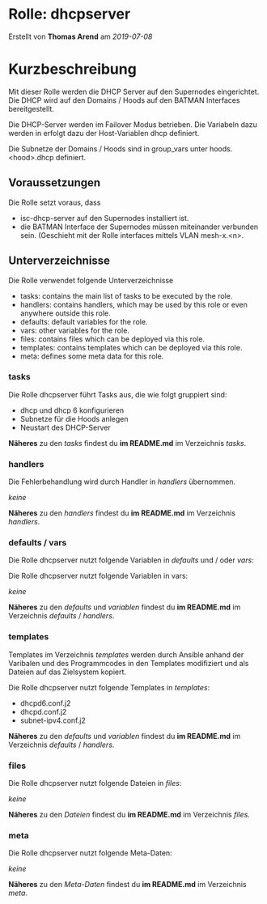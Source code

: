# Rolle: dhcpserver

Erstellt von **Thomas Arend** am *2019-07-08*

# Kurzbeschreibung

Mit dieser Rolle werden die DHCP Server auf den Supernodes eingerichtet. Die DHCP wird auf den Domains / Hoods auf den BATMAN Interfaces bereitgestellt.

Die DHCP-Server werden im Failover Modus betrieben. Die Variabeln dazu werden in erfolgt dazu der Host-Variablen dhcp definiert.

Die Subnetze der Domains / Hoods sind in group_vars unter hoods.<hood\>.dhcp definiert.

## Voraussetzungen

Die Rolle setzt voraus, dass

- isc-dhcp-server auf den Supernodes installiert ist.
- die BATMAN Interface der Supernodes müssen miteinander verbunden sein. (Geschieht mit der Rolle interfaces mittels VLAN mesh-x.<n\>.
 

## Unterverzeichnisse

Die Rolle verwendet folgende Unterverzeichnisse

- tasks:        contains the main list of tasks to be executed by the role.
- handlers:     contains handlers, which may be used by this role or even anywhere outside this role.
- defaults:     default variables for the role.
- vars:         other variables for the role.
- files:        contains files which can be deployed via this role.
- templates:    contains templates which can be deployed via this role.
- meta:         defines some meta data for this role.

### tasks

Die Rolle dhcpserver führt Tasks aus, die wie folgt gruppiert sind:

- dhcp und dhcp 6 konfigurieren
- Subnetze für die Hoods anlegen 
- Neustart des DHCP-Server

**Näheres** zu den *tasks* findest du **im README.md** im Verzeichnis *tasks*.

### handlers

Die Fehlerbehandlung wird durch Handler in *handlers* übernommen. 

*keine*

**Näheres** zu den *handlers* findest du **im README.md** im Verzeichnis *handlers*.

### defaults / vars

Die Rolle dhcpserver nutzt folgende Variablen in *defaults* und / oder *vars*:

Die Rolle dhcpserver nutzt folgende Variablen in vars:

*keine*

**Näheres** zu den *defaults* und *variablen* findest du **im README.md** im Verzeichnis *defaults* / *handlers*.

### templates

Templates im Verzeichnis *templates* werden durch Ansible anhand der Varibalen und des Programmcodes in den Templates modifiziert und als Dateien auf das Zielsystem kopiert.

Die Rolle dhcpserver nutzt folgende Templates in *templates*:

- dhcpd6.conf.j2
- dhcpd.conf.j2
- subnet-ipv4.conf.j2

**Näheres** zu den *defaults* und *variablen* findest du **im README.md** im Verzeichnis *defaults* / *handlers*.

### files

Die Rolle dhcpserver nutzt folgende Dateien in *files*:

*keine*

**Näheres** zu den *Dateien* findest du **im README.md** im Verzeichnis *files*.

### meta

Die Rolle dhcpserver nutzt folgende Meta-Daten:

*keine*

**Näheres** zu den *Meta-Daten* findest du **im README.md** im Verzeichnis *meta*.